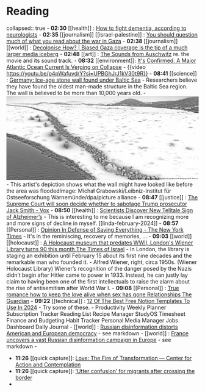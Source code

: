 # Reading
collapsed:: true
	- **02:30** [[health]] : [How to fight dementia, according to neurologists](https://www.cnn.com/2024/02/12/health/brain-checkup-wellness/index.html)
	- **02:35** [[journalism]] [[israel-palestine]] : [You should question much of what you read about the war in Gaza](https://thehill.com/opinion/international/4459125-you-should-question-much-of-what-you-read-about-the-war-in-gaza/)
	- **02:38** [[journalism]] [[world]] : [Decolonise How? | Biased Gaza coverage is the tip of a much larger media iceberg](https://www.thenewhumanitarian.org/column/2024/02/12/decolonise-how-biased-gaza-coverage-tip-of-media-iceberg)
	- **02:48** [[art]] : [The Sounds from Auschwitz](https://www.nationalreview.com/corner/the-sounds-from-auschwitz/) re. the movie and its sound track.
	- **08:32** [[environment]]: [It's Confirmed. A Major Atlantic Ocean Current Is Verging on Collapse](https://www.sciencealert.com/its-confirmed-a-major-atlantic-ocean-current-is-verging-on-collapse)
		- {{video https://youtu.be/p4pWafuvdrY?si=UPBGhJrJ1kV30t9R}}
	- **08:41** [[science]]  : [Germany: Ice-age stone wall found under Baltic Sea](https://www.dw.com/en/germany-ice-age-stone-wall-found-under-baltic-sea/a-68243132)
		- Researchers believe they have found the oldest man-made structure in the Baltic Sea region. The wall is believed to be more than 10,000 years old.
		- ![image.png](../assets/image_1707831732243_0.png)
		- This artist's depiction shows what the wall might have looked like before the area was floodedImage: Michał Grabowski/Leibniz-Institut für Ostseeforschung Warnemünde/dpa/picture alliance
	- **08:47** [[justice]] : [The Supreme Court will soon decide whether to sabotage Trump prosecutor Jack Smith - Vox](https://www.vox.com/scotus/2024/2/12/24070539/supreme-court-donald-trump-election-theft-jack-smith-immunity-stay-dc-circuit)
	- **08:50** [[health]] : [Scientists Discover New Telltale Sign of Alzheimer’s](https://scitechdaily.com/scientists-discover-new-telltale-sign-of-alzheimers/)
		- This is interesting to me because I am recognizing more and more signs of decline in myself. [[linda-february-2024]]
	- **08:57** [[Personal]] : [Opinion  In Defense of Saving Everything - The New York Times](https://www.nytimes.com/2024/02/12/opinion/memorabilia-nostalgia.html)
		- It's in the reminiscing, recovery of memories, ...
	- **09:03** [[world]] [[holocaust]] : [A Holocaust museum that predates WWII, London's Wiener Library turns 90 this month  The Times of Israel](https://www.timesofisrael.com/a-holocaust-museum-that-predates-wwii-londons-wiener-library-turns-90-this-month/)
		- In London, the library is staging an exhibition until February 15 about its first nine decades and the remarkable man who founded it.
		- Alfred Wiener, right, circa 1950s. (Wiener Holocaust Library)
		  Wiener’s recognition of the danger posed by the Nazis didn’t begin after Hitler came to power in 1933. Instead, he can justly lay claim to having been one of the first intellectuals to raise the alarm about the rise of antisemitism after World War I.
	- **09:08** [[Personal]] : [True romance how to keep the love alive when sex has gone  Relationships  The Guardian](https://www.theguardian.com/lifeandstyle/2024/feb/13/true-romance-how-to-keep-the-love-alive-when-sex-has-gone)
	- **09:22** [[technical]] : [12 Of The Best Free Notion Templates To Use In 2024](https://www.slashgear.com/1511228/best-free-notion-templates-2024/)
		- Try some of these.
		- Productivity Weekly Planner
		  Subscription Tracker
		  Reading List
		  Recipe Manager
		  StudyOS
		  Timesheet
		  Finance and Budgeting
		  Habit Tracker
		  Personal Media Manager
		  Jobs Dashboard
		  Daily Journal
	- [[world]] : [Russian disinformation distorts American and European democracy](https://www.economist.com/briefing/2018/02/22/russian-disinformation-distorts-american-and-european-democracy)
		- see markdown
	- [[world]] : [France uncovers a vast Russian disinformation campaign in Europe](https://www.economist.com/europe/2024/02/12/france-uncovers-a-vast-russian-disinformation-campaign-in-europe)
		- see markdown
		-
- **11:26** [[quick capture]]:  [Love: The Fire of Transformation — Center for Action and Contemplation](https://cac.org/daily-meditations/love-the-fire-of-transformation-2/)
- **11:26** [[quick capture]]:  [‘Utter confusion’ for migrants after crossing the border](https://www.cnn.com/interactive/2024/02/world/migrant-crossing-california-cnnphotos/)
-
